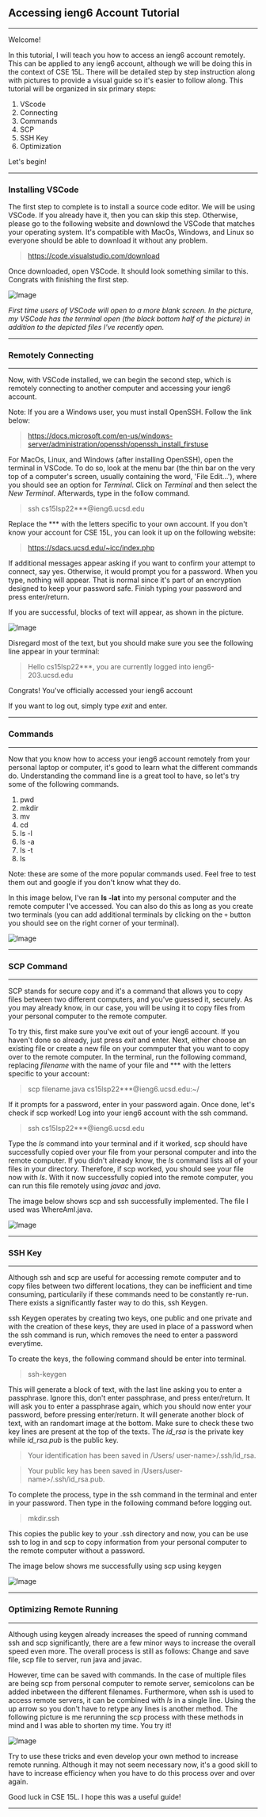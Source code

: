 
## **Accessing ieng6 Account Tutorial** 

--- 

Welcome! 

In this tutorial, I will teach you how to access an ieng6 account remotely. This can be applied to any ieng6 account, although we will be doing this in the context of CSE 15L. There will be detailed step by step instruction along with pictures to provide a visual guide so it's easier to follow along. This tutorial will be organized in six primary steps: 

1. VScode 
2. Connecting 
3. Commands 
4. SCP 
5. SSH Key 
6. Optimization

Let's begin! 

--- 
### **Installing VSCode** 

The first step to complete is to install a source code editor. We will be using VSCode. If you already have it, then you can skip this step. Otherwise, please go to the following website and downlowd the VSCode that matches your operating system. It's compatible with MacOs, Windows, and Linux so everyone should be able to download it without any problem. 

>https://code.visualstudio.com/download

Once downloaded, open VSCode. It should look something similar to this. Congrats with finishing the first step. 

![Image](vscodess.png)

*First time users of VSCode will open to a more blank screen. In the picture, my VSCode has the terminal open (the black bottom half of the picture) in addition to the depicted files I've recently open.*

--- 

### **Remotely Connecting** ###
---

Now, with VSCode installed, we can begin the second step, which is remotely connecting to another computer and accessing your ieng6 account. 

Note: If you are a Windows user, you must install OpenSSH. Follow the link below: 

>https://docs.microsoft.com/en-us/windows-server/administration/openssh/openssh_install_firstuse

For MacOs, Linux, and Windows (after installing OpenSSH), open the terminal in VSCode. To do so, look at the menu bar (the thin bar on the very top of a computer's screen, usually containing the word, 'File Edit...'), where you should see an option for *Terminal*. Click on *Terminal* and then select the *New Terminal*. Afterwards, type in the follow command. 


>ssh cs15lsp22***@ieng6.ucsd.edu



Replace the *** with the letters specific to your own account. If you don't know your account for CSE 15L, you can look it up on the following website: 

>https://sdacs.ucsd.edu/~icc/index.php

If additional messages appear asking if you want to confirm your attempt to connect, say yes. Otherwise, it would prompt you for a password. When you type, nothing will appear. That is normal since it's part of an encryption designed to keep your password safe. Finish typing your password and press enter/return. 

If you are successful, blocks of text will appear, as shown in the picture. 

![Image](remoteloginss.png)

Disregard most of the text, but you should make sure you see the following line appear in your terminal: 

>Hello cs15lsp22***, you are currently logged into ieng6-203.ucsd.edu 


Congrats! You've officially accessed your ieng6 account 

If you want to log out, simply type *exit* and enter. 

--- 

### **Commands** ### 
---
Now that you know how to access your ieng6 account remotely from your personal laptop or computer, it's good to learn what the different commands do. Understanding the command line is a great tool to have, so let's try some of the following commands. 

1. pwd
1. mkdir
1. mv
1. cd
2. ls -l
3. ls -a
4. ls -t 
5. ls 

Note: these are some of the more popular commands used. Feel free to test them out and google if you don't know what they do. 

In this image below, I've ran **Is -lat** into my personal computer and the remote computer I've accessed. You can also do this as long as you create two terminals (you can add additional terminals by clicking on the `+` button you should see on the right corner of your terminal). 

![Image](commandsss.png)

--- 

### **SCP Command** ###
---

SCP stands for secure copy and it's a command that allows you to copy files between two different computers, and you've guessed it, securely. As you may already know, in our case, you will be using it to copy files from your personal computer to the remote computer. 

To try this, first make sure you've exit out of your ieng6 account. If you haven't done so already, just press *exit* and enter. Next, either choose an existing file or create a new file on your commputer that you want to copy over to the remote computer. In the terminal, run the following command, replacing *filename* with the name of your file and *** with the letters specific to your account: 

> scp filename.java cs15lsp22***@ieng6.ucsd.edu:~/

If it prompts for a password, enter in your password again. Once done, let's check if scp worked! Log into your ieng6 account with the ssh command. 

>ssh cs15lsp22***@ieng6.ucsd.edu


Type the *ls* command into your terminal and if it worked, scp should have successfully copied over your file from your personal computer and into the remote computer. If you didn't already know, the *ls* command lists all of your files in your directory. Therefore, if scp worked, you should see your file now with *ls*. With it now successfully copied into the remote computer, you can run this file remotely using *javac* and *java*. 

The image below shows scp and ssh successfully implemented. The file I used was WhereAmI.java.

![Image](scp.png)

---

### **SSH Key** ###
----

Although ssh and scp are useful for accessing remote computer and to copy files between two different locations, they can be inefficient and time consuming, particularily if these commands need to be constantly re-run. There exists a significantly faster way to do this, ssh Keygen. 

ssh Keygen operates by creating two keys, one public and one private and with the creation of these keys, they are used in place of a password when the ssh command is run, which removes the need to enter a password everytime. 

To create the keys, the following command should be enter into terminal. 
>ssh-keygen

This will generate a block of text, with the last line asking you to enter a passphrase. Ignore this, don't enter passphrase, and press enter/return. It will ask you to enter a passphrase again, which you should now enter your password, before pressing enter/return. It will generate another block of text, with an randomart image at the bottom. Make sure to check these two key lines are present at the top of the texts. The *id_rsa* is the private key while *id_rsa.pub* is the public key.

>Your identification has been saved in /Users/
user-name>/.ssh/id_rsa.

>Your public key has been saved in /Users/user-name>/.ssh/id_rsa.pub.

To complete the process, type in the ssh command in the terminal and enter in your password. Then type in the following command before logging out. 
> mkdir.ssh 

This copies the public key to your .ssh directory and now, you can be use ssh to log in and scp to copy information from your personal computer to the remote computer without a password. 

The image below shows me successfully using scp using keygen 

![Image](keygen.png)

---

### **Optimizing Remote Running** ###
---

Although using keygen already increases the speed of running command ssh and scp significantly, there are a few minor ways to increase the overall speed even more. The overall process is still as follows: 
Change and save file, scp file to server, run java and javac. 

However, time can be saved with commands. In the case of multiple files are being scp from personal computer to remote server, semicolons can be added inbetween the different filenames. Furthermore, when ssh is used to access remote servers, it can be combined with *ls* in a single line. Using the up arrow so you don't have to retype any lines is another method. The following picture is me rerunning the scp process with these methods in mind and I was able to shorten my time. You try it! 

![Image](rerun.png)

Try to use these tricks and even develop your own method to increase remote running. Although it may not seem necessary now, it's a good skill to have to increase efficiency when you have to do this process over and over again. 

Good luck in CSE 15L. I hope this was a useful guide! 

---







